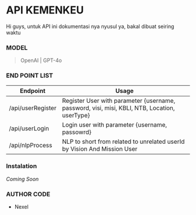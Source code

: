 # API KEMENKEU

Hi guys, untuk API ini dokumentasi nya nyusul ya, bakal dibuat seiring waktu


### MODEL
> OpenAI | GPT-4o

### END POINT LIST
| Endpoint          | Usage                                                                                       |
|-------------------|---------------------------------------------------------------------------------------------|
| /api/userRegister | Register User with parameter {username, password, visi, misi, KBLI, NTB, Location, userType}|
| /api/userLogin    | Login user with parameter {username, passowrd}                                              |
| /api/nlpProcess   | NLP to short from related to unrelated userId by Vision And Mission User                    |

### Instalation
*Coming Soon*



### AUTHOR CODE
- Nexel
